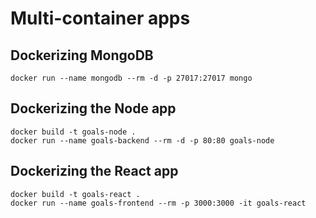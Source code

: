 # Multi-container apps

## Dockerizing MongoDB

```shell
docker run --name mongodb --rm -d -p 27017:27017 mongo
```

## Dockerizing the Node app

```shell
docker build -t goals-node .
docker run --name goals-backend --rm -d -p 80:80 goals-node
```

## Dockerizing the React app

```shell
docker build -t goals-react .
docker run --name goals-frontend --rm -p 3000:3000 -it goals-react
```
